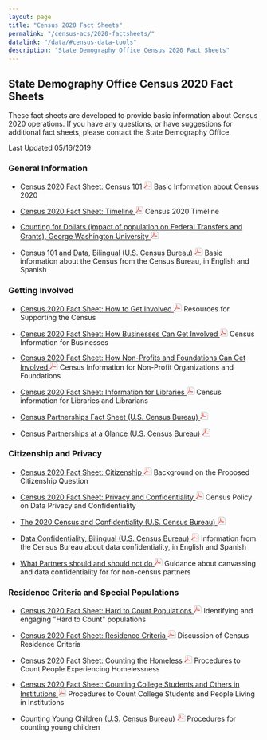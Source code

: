 ```yaml
---
layout: page
title: "Census 2020 Fact Sheets"
permalink: "/census-acs/2020-factsheets/"
datalink: "/data/#census-data-tools"
description: "State Demography Office Census 2020 Fact Sheets"
---
```


## State Demography Office Census 2020 Fact Sheets
These fact sheets are developed to provide basic information about Census 2020 operations.  If you have any questions, or have suggestions
for additional fact sheets, please contact the State Demography Office.


Last Updated 05/16/2019

### General Information

* [Census 2020 Fact Sheet: Census 101  ![pdf](/images/page_white_acrobat.png 'download pdf file')](https://drive.google.com/open?id=1rIPKdEJv3N9cqdRX5yNsqoPJ83lYikKo) Basic Information about Census 2020

* [Census 2020 Fact Sheet: Timeline  ![pdf](/images/page_white_acrobat.png 'download pdf file')](https://drive.google.com/open?id=1e7G3DxlOETABoLzSm2KpiQrC3UVK_tI1) Census 2020 Timeline

*	[Counting for Dollars (impact of population on Federal Transfers and Grants), George Washington University ![pdf](/images/page_white_acrobat.png 'download pdf file')](https://gwipp.gwu.edu/sites/g/files/zaxdzs2181/f/downloads/IPP-1819-3%20CountingforDollars_CO.pdf) 

* [Census 101 and Data, Bilingual (U.S. Census Bureau) ![pdf](/images/page_white_acrobat.png 'download pdf file')](https://drive.google.com/open?id=1JtpX8LT311ZGr_6ZW-gPPZVM9jfTEMAP) Basic information about the Census  from the Census Bureau, in English and Spanish

### Getting Involved

* [Census 2020 Fact Sheet: How to Get Involved ![pdf](/images/page_white_acrobat.png 'download pdf file')](https://drive.google.com/open?id=14IEZbZZe7UvLg38VCsud681p97n4YV_O) Resources for Supporting the Census

* [Census 2020 Fact Sheet: How Businesses Can Get Involved ![pdf](/images/page_white_acrobat.png 'download pdf file')](https://drive.google.com/open?id=1xcqH3Ru6cz6OPeg6HGfD3DEwWxx4GTn-) Census Information for Businesses

* [Census 2020 Fact Sheet: How Non-Profits and Foundations Can Get Involved ![pdf](/images/page_white_acrobat.png 'download pdf file')](https://drive.google.com/open?id=1wWFvddOhUi_dRvwuq7r-C7I6QXcAvXaH) Census Information for Non-Profit Organizations and Foundations

* [Census 2020 Fact Sheet:  Information  for Libraries  ![pdf](/images/page_white_acrobat.png 'download pdf file')](https://drive.google.com/open?id=1zf9rDwCO0E_krBGCL77booqjiuPHCr9q) Census information for Libraries and Librarians

* [Census Partnerships Fact Sheet (U.S. Census Bureau) ![pdf](/images/page_white_acrobat.png 'download pdf file')](https://www2.census.gov/about/partners/general/fact-sheet-partnerships.pdf?#)

* [Census Partnerships at a Glance (U.S. Census Bureau) ![pdf](/images/page_white_acrobat.png 'download pdf file')](https://www2.census.gov/about/partners/general/partnerships-at-a-glance.pdf?#)

### Citizenship and Privacy

* [Census 2020 Fact Sheet: Citizenship  ![pdf](/images/page_white_acrobat.png 'download pdf file')](https://drive.google.com/open?id=1vPIn39C4Vur0EJcNLC0jdVvNCNhYHZbq) Background on the Proposed Citizenship Question

* [Census 2020 Fact Sheet: Privacy and Confidentiality ![pdf](/images/page_white_acrobat.png 'download pdf file')](https://drive.google.com/open?id=1Iu42PQoEYtJd98j_4x_sYusuDkPaJGi3) Census Policy on Data Privacy and Confidentiality

* [The 2020 Census and Confidentiality (U.S. Census Bureau) ![pdf](/images/page_white_acrobat.png 'download pdf file')](https://www.census.gov/content/dam/Census/library/factsheets/2019/comm/2020-confidentiality-factsheet.pdf)

* [Data Confidentiality, Bilingual (U.S. Census Bureau) ![pdf](/images/page_white_acrobat.png 'download pdf file')](https://drive.google.com/open?id=1kJBs7JmmuV80T-XakFRl98ohND7qYN6L) Information from the Census Bureau about data confidentiality, in English and Spanish

* [What Partners should and should not do ![pdf](/images/page_white_acrobat.png 'download pdf file')](https://drive.google.com/open?id=1zAJ4Kbx32i71BIg2atgFFzwHxQlW_zo4) Guidance about canvassing and data confidentiality for for non-census partners  


### Residence Criteria and Special Populations

* [Census 2020 Fact Sheet:  Hard to Count Populations ![pdf](/images/page_white_acrobat.png 'download pdf file')](https://drive.google.com/open?id=1uClPYTb_-hEmbe0ryFz3oG5tCBwgts9B) Identifying and engaging "Hard to Count" populations

* [Census 2020 Fact Sheet: Residence Criteria ![pdf](/images/page_white_acrobat.png 'download pdf file')](https://drive.google.com/open?id=1vOcBEhKW8xbraf-bZ9lpc6AuhSsmWeAM)  Discussion of Census Residence Criteria

* [Census 2020 Fact Sheet: Counting the Homeless  ![pdf](/images/page_white_acrobat.png 'download pdf file')](https://drive.google.com/open?id=13ByTLcA6K2eusbxzojrbb7EbxbvCZIM-) Procedures to Count People Experiencing Homelessness

* [Census 2020 Fact Sheet: Counting College Students and Others in Institutions  ![pdf](/images/page_white_acrobat.png 'download pdf file')](https://drive.google.com/open?id=1nHo3O3VYkinLzdxhGP0Qr4sRhhdAG1Qd) Procedures to Count College Students and People Living in Institutions

* [Counting Young Children (U.S. Census Bureau) ![pdf](/images/page_white_acrobat.png 'download pdf file')](https://drive.google.com/open?id=1BHpiGpndrH6sBKVnVvQ3JnXygjiszbZy) Procedures for counting young children
 
